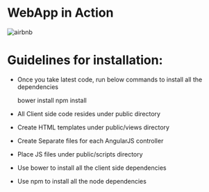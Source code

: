# WebApp in Action
![airbnb](https://cloud.githubusercontent.com/assets/22826481/24983073/9f42e438-1f99-11e7-9de2-4a9cf13ac04c.gif)

# Guidelines for installation:

* Once you take latest code, run below commands to install all the dependencies

	bower install
	npm install

- All Client side code resides under public directory

* Create HTML templates under public/views directory

* Create Separate files for each AngularJS controller

* Place JS files under public/scripts directory

* Use bower to install all the client side dependencies

* Use npm to install all the node dependencies

